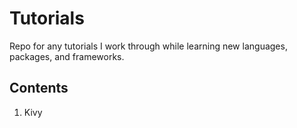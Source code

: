 # Tutorials
Repo for any tutorials I work through while learning new languages, packages, and frameworks.

## Contents

1. Kivy
